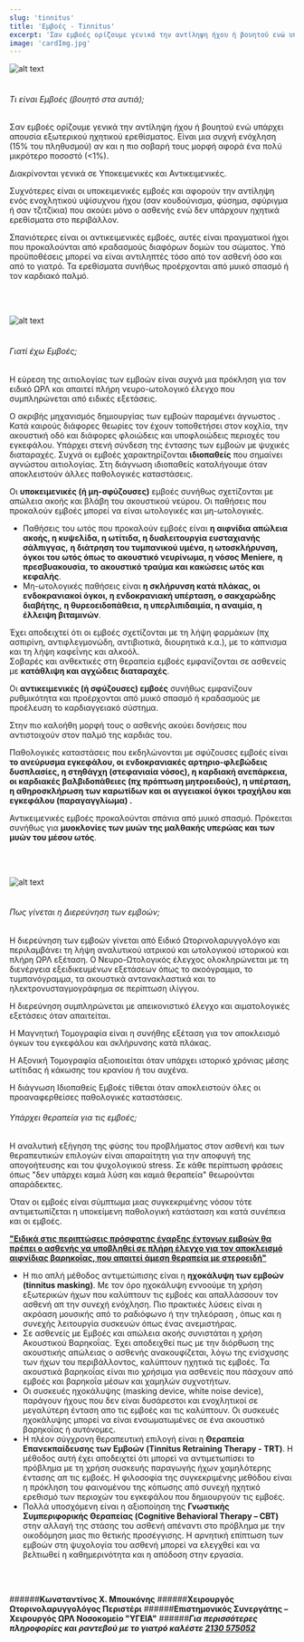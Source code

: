 ```yaml
---
slug: 'tinnitus'
title: 'Εμβοές - Tinnitus'
excerpt: 'Σαν εμβοές ορίζουμε γενικά την αντίληψη ήχου ή βουητού ενώ υπάρχει απουσία εξωτερικού ηχητικού ερεθίσματος.'
image: 'cardImg.jpg'
---
```


![alt text](cardImg.jpg)
<br/>
<br/>

###### Τι είναι Εμβοές (βουητό στα αυτιά);
Σαν εμβοές ορίζουμε γενικά την αντίληψη ήχου ή βουητού ενώ υπάρχει απουσία εξωτερικού ηχητικού ερεθίσματος. Είναι μια συχνή ενόχληση (15% του πληθυσμού) αν και η πιο σοβαρή τους μορφή αφορά ένα πολύ μικρότερο ποσοστό (<1%).
 
Διακρίνονται γενικά σε Υποκειμενικές και Αντικειμενικές. 
 
Συχνότερες είναι οι υποκειμενικές εμβοές και αφορούν την αντίληψη ενός ενοχλητικού υψίσυχνου ήχου (σαν κουδούνισμα, φύσημα, σφύριγμα ή σαν τζιτζίκια)  που ακούει μόνο ο ασθενής ενώ δεν υπάρχουν ηχητικά ερεθίσματα στο περιβάλλον. 
 
Σπανιότερες είναι οι αντικειμενικές εμβοές, αυτές είναι πραγματικοί ήχοι που προκαλούνται από κραδασμούς διαφόρων δομών του σώματος. Υπό προϋποθέσεις μπορεί να είναι αντιληπτές τόσο από τον ασθενή όσο και από το γιατρό. Τα ερεθίσματα συνήθως προέρχονται από μυικό σπασμό ή τον καρδιακό παλμό.

<br/>
<br/>

![alt text](t2.jpg)
<br/>
<br/>

###### Γιατί έχω Εμβοές;
Η εύρεση της αιτιολογίας των εμβοών είναι συχνά μια πρόκληση για τον ειδικό ΩΡΛ και απαιτεί πλήρη νευρο-ωτολογικό έλεγχο που συμπληρώνεται από ειδικές εξετάσεις.

Ο ακριβής μηχανισμός δημιουργίας των εμβοών παραμένει άγνωστος . Κατά καιρούς διάφορες θεωρίες τον έχουν τοποθετήσει στον κοχλία, την ακουστική οδό και διάφορες φλοιώδεις και υποφλοιώδεις περιοχές του εγκεφάλου. Υπάρχει στενή σύνδεση της έντασης των εμβοών με ψυχικές διαταραχές. Συχνά οι εμβοές χαρακτηρίζονται **ιδιοπαθείς** που σημαίνει αγνώστου αιτιολογίας. Στη διάγνωση ιδιοπαθείς καταλήγουμε όταν αποκλειστούν άλλες παθολογικές καταστάσεις.

Οι **υποκειμενικές (ή μη-σφύζουσες)** εμβοές συνήθως σχετίζονται με απώλεια ακοής και βλάβη του ακουστικού νεύρου. Οι παθήσεις που προκαλούν εμβοές μπορεί να είναι ωτολογικές και μη-ωτολογικές.

* Παθήσεις του ωτός που προκαλούν εμβοές είναι **η αιφνίδια απώλεια ακοής, η κυψελίδα, η ωτίτιδα, η δυσλειτουργία ευσταχιανής σάλπιγγας,**
  **η διάτρηση του τυμπανικού υμένα, η ωτοσκλήρυνση, όγκοι του ωτός όπως το ακουστικό νευρίνωμα, η νόσος Meniere,**
  **η πρεσβυακουσία, το ακουστικό τραύμα και κακώσεις ωτός και κεφαλής**.
* Μη-ωτολογικές παθήσεις είναι **η σκλήρυνση κατά πλάκας, οι ενδοκρανιακοί όγκοι, η ενδοκρανιακή υπέρταση, ο σακχαρώδης διαβήτης,**
  **η θυρεοειδοπάθεια, η υπερλιπιδαιμία, η αναιμία, η έλλειψη βιταμινών**.

Έχει αποδειχτεί ότι οι εμβοές σχετίζονται με τη λήψη φαρμάκων (πχ ασπιρίνη, αντιφλεγμονώδη, αντιβιοτικά, διουρητικά κ.α.), με το κάπνισμα και τη λήψη καφεΐνης και αλκοόλ.  
Σοβαρές και ανθεκτικές στη θεραπεία εμβοές εμφανίζονται σε ασθενείς με **κατάθλιψη και αγχώδεις διαταραχές**.
 
Οι **αντικειμενικές (ή σφύζουσες) εμβοές** συνήθως εμφανίζουν ρυθμικότητα και προέρχονται από μυικό σπασμό ή κραδασμούς με προέλευση το καρδιαγγειακό σύστημα.
 
Στην πιο καλοήθη μορφή τους ο ασθενής ακούει δονήσεις που αντιστοιχούν στον παλμό της καρδιάς του. 
 
Παθολογικές καταστάσεις που εκδηλώνονται με σφύζουσες εμβοές είναι **το ανεύρυσμα εγκεφάλου, οι ενδοκρανιακές αρτηριο-φλεβώδεις δυσπλασίες, η στηθάγχη (στεφανιαία νόσος), η καρδιακή ανεπάρκεια, οι καρδιακές βαλβιδοπάθειες (πχ πρόπτωση μητροειδούς), η υπέρταση, η αθηροσκλήρωση των καρωτίδων και οι αγγειακοί όγκοι τραχήλου και εγκεφάλου (παραγαγγλίωμα) .**
 
Αντικειμενικές εμβοές προκαλούνται σπάνια από μυικό σπασμό. Πρόκειται συνήθως για **μυοκλονίες των μυών της μαλθακής υπερώας και των μυών του μέσου ωτός**.

<br/>
<br/>

![alt text](t3.jpg)
<br/>
<br/>

###### Πως γίνεται η Διερεύνηση των εμβοών;
Η διερεύνηση των εμβοών γίνεται από Ειδικό Ωτορινολαρυγγολόγο και περιλαμβάνει τη λήψη αναλυτικού ιατρικού και ωτολογικού ιστορικού και πλήρη ΩΡΛ εξέταση. Ο Νευρο-Ωτολογικός έλεγχος ολοκληρώνεται με τη διενέργεια εξειδικευμένων εξετάσεων όπως το ακοόγραμμα, το τυμπανόγραμμα, τα ακουστικά αντανακλαστικά και το ηλεκτρονυσταγμογράφημα σε περίπτωση ιλίγγου.

Η διερεύνηση συμπληρώνεται με απεικονιστικό έλεγχο και αιματολογικές εξετάσεις όταν απαιτείται.

Η Μαγνητική Τομογραφία είναι η συνήθης εξέταση για τον αποκλεισμό όγκων του εγκεφάλου και σκλήρυνσης κατά πλάκας.

Η Αξονική Τομογραφία αξιοποιείται όταν υπάρχει ιστορικό χρόνιας μέσης ωτίτιδας ή κάκωσης του κρανίου ή του αυχένα.

Η διάγνωση Ιδιοπαθείς Εμβοές τίθεται όταν αποκλειστούν όλες οι προαναφερθείσες παθολογικές καταστάσεις.

###### Υπάρχει θεραπεία για τις εμβοές;
Η αναλυτική εξήγηση της φύσης του προβλήματος στον ασθενή και των θεραπευτικών επιλογών είναι απαραίτητη για την αποφυγή της απογοήτευσης και του ψυχολογικού stress. 
Σε κάθε περίπτωση φράσεις όπως "δεν υπάρχει καμιά λύση και καμιά θεραπεία" θεωρούνται απαράδεκτες.

Όταν οι εμβοές είναι σύμπτωμα μιας συγκεκριμένης νόσου τότε αντιμετωπίζεται η υποκείμενη παθολογική κατάσταση και κατά συνέπεια και οι εμβοές.

**<u>"Ειδικά στις περιπτώσεις πρόσφατης έναρξης έντονων εμβοών θα πρέπει ο ασθενής να υποβληθεί σε πλήρη έλεγχο για τον αποκλεισμό αιφνίδιας βαρηκοΐας, που απαιτεί άμεση θεραπεία με στεροειδή"</u>**


* Η πιο απλή μέθοδος αντιμετώπισης είναι η **ηχοκάλυψη των εμβοών (tinnitus masking)**. Με τον όρο ηχοκάλυψη εννοούμε τη χρήση εξωτερικών ήχων που καλύπτουν τις εμβοές και απαλλάσσουν τον ασθενή απ την συνεχή ενόχληση. Πιο πρακτικές λύσεις είναι η ακρόαση μουσικής από το ραδιόφωνο ή την τηλεόραση , όπως και η συνεχής λειτουργία συσκευών όπως ένας ανεμιστήρας. 
* Σε ασθενείς με Εμβοές και απώλεια ακοής συνιστάται η χρήση Ακουστικού Βαρηκοΐας. Έχει αποδειχθεί πως με την διόρθωση της ακουστικής απώλειας ο ασθενής ανακουφίζεται, λόγω της ενίσχυσης των ήχων του περιβάλλοντος, καλύπτουν ηχητικά τις εμβοές. Τα ακουστικά βαρηκοΐας είναι πιο χρήσιμα για ασθενείς που πάσχουν από εμβοές και βαρηκοΐα μέσων και χαμηλών συχνοτήτων.
* Οι συσκευές ηχοκάλυψης (masking device, white noise device), παράγουν ήχους που δεν είναι δυσάρεστοι και ενοχλητικοί σε μεγαλύτερη ένταση απo τις εμβοές και τις καλύπτουν. Οι συσκευές ηχοκάλυψης μπορεί να είναι ενσωματωμένες σε ένα ακουστικό βαρηκοΐας ή αυτόνομες.
* Η πλέον σύγχρονη θεραπευτική επιλογή είναι η **Θεραπεία Επανεκπαίδευσης των Εμβοών (Tinnitus Retraining Therapy - TRT)**. Η μέθοδος αυτή έχει αποδειχτεί ότι μπορεί να αντιμετωπίσει το πρόβλημα με τη χρήση συσκευής παραγωγής ήχων χαμηλότερης έντασης απ τις εμβοές. Η φιλοσοφία της συγκεκριμένης μεθόδου είναι η πρόκληση του φαινομένου της κόπωσης από συνεχή ηχητικό ερεθισμό των περιοχών του εγκεφάλου που δημιουργούν τις εμβοές. 
* Πολλά υποσχόμενη είναι η αξιοποίηση της **Γνωστικής Συμπεριφορικής Θεραπείας (Cognitive Behavioral Therapy – CBT)** στην αλλαγή της στάσης του ασθενή απέναντι στο πρόβλημα με την οικοδόμηση μιας πιο θετικής προσέγγισης. Η αρνητική επίπτωση των εμβοών στη ψυχολογία του ασθενή μπορεί να ελεγχθεί και να βελτιωθεί η καθημερινότητα και η απόδοση στην εργασία.

<br/>
<br/>

######**Κωνσταντίνος Χ. Μπουκόνης**
######**Χειρουργός Ωτορινολαρυγγολόγος Περιστέρι**
######**Επιστημονικός Συνεργάτης – Χειρουργός ΩΡΛ  Νοσοκομείο "ΥΓΕΙΑ"**
######***Για περισσότερες πληροφορίες και ραντεβού με το γιατρό καλέστε [2130 575052](tel:2130575052 "2130 575052")***